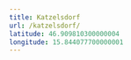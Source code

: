 ```yaml
---
title: Katzelsdorf
url: /katzelsdorf/
latitude: 46.909810300000004
longitude: 15.844077700000001
---
```

